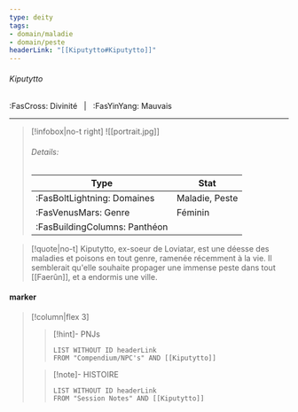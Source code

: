 ```yaml
---
type: deity
tags:
- domain/maladie
- domain/peste
headerLink: "[[Kiputytto#Kiputytto]]"
---
```


###### Kiputytto
<span class="sub2">:FasCross: Divinité &nbsp; | &nbsp; :FasYinYang: Mauvais</span>
___

> [!infobox|no-t right]
> ![[portrait.jpg]]
> ###### Details:
> | Type | Stat |
> | ---- | ---- |
> | :FasBoltLightning: Domaines | Maladie, Peste |
> | :FasVenusMars: Genre | Féminin |
> | :FasBuildingColumns: Panthéon |  |

> [!quote|no-t]
>Kiputytto, ex-soeur de Loviatar, est une déesse des maladies et poisons en tout genre, ramenée récemment à la vie. Il semblerait qu'elle souhaite propager une immense peste dans tout [[Faerûn]], et a endormis une ville.

#### marker
> [!column|flex 3]
>> [!hint]-  PNJs
>>```dataview
>>LIST WITHOUT ID headerLink
>>FROM "Compendium/NPC's" AND [[Kiputytto]] 
>
>>[!note]- HISTOIRE
>>```dataview
>>LIST WITHOUT ID headerLink
>>FROM "Session Notes" AND [[Kiputytto]]